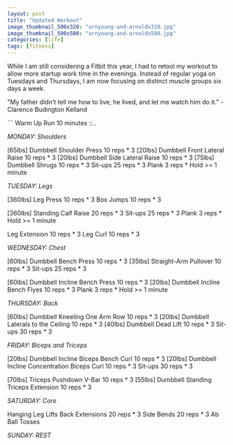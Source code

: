 ```yaml
---
layout: post
title: "Updated Workout"
image_thumbnail_500x320: "arnyoung-and-arnoldx320.jpg"
image_thumbnail_500x500: "arnyoung-and-arnoldx500.jpg"
categories: [life]
tags: [fitness]
---
```

<p>While I am still considering a Fitbit this year, I had to retool my workout to allow more startup work time in the evenings.
Instead of regular yoga on Tuesdays and Thursdays, I am now focusing on distinct muscle groups six days a week.
</p>
<!-- more -->
<p>
"My father didn't tell me how to live; he lived, and let me watch him do it." - Clarence Budington Kelland
</p>
```
Warm Up Run 10 minutes ::..

*MONDAY: Shoulders*

  [65lbs] Dumbbell Shoulder Press 10 reps * 3
  [20lbs] Dumbbell Front Lateral Raise 10 reps * 3
  [20lbs] Dumbbell Side Lateral Raise 10 reps * 3
  [75lbs] Dumbbell Shrugs 10 reps * 3
  Sit-ups 25 reps * 3
  Plank 3 reps * Hold >= 1 minute

*TUESDAY: Legs*

  [360lbs] Leg Press 10 reps * 3
  Box Jumps 10 reps * 3

  [360lbs] Standing Calf Raise 20 reps * 3
  Sit-ups 25 reps * 3
  Plank 3 reps * Hold >= 1 minute

  Leg Extension 10 reps * 3
  Leg Curl 10 reps * 3

*WEDNESDAY: Chest*

  [60lbs] Dumbbell Bench Press 10 reps * 3
  [35lbs] Straight-Arm Pullover 10 reps * 3
  Sit-ups 25 reps * 3

  [60lbs] Dumbbell Incline Bench Press 10 reps * 3
  [20lbs] Dumbbell Incline Bench Flyes 10 reps * 3
  Plank 3 reps * Hold >= 1 minute

*THURSDAY: Back*

  [60lbs] Dumbbell Kneeling One Arm Row 10 reps * 3
  [20lbs] Dumbbell Laterals to the Ceiling 10 reps * 3
  [40lbs] Dumbbell Dead Lift 10 reps * 3
  Sit-ups 30 reps * 3

*FRIDAY: Biceps and Triceps*

  [20lbs] Dumbbell Incline Biceps Bench Curl 10 reps * 3
  [20lbs] Dumbbell Incline Concentration Biceps Curl 10 reps * 3
  Sit-ups 30 reps * 3

  [70lbs] Triceps Pushdown V-Bar 10 reps * 3
  [55lbs] Dumbbell Standing Triceps Extension 10 reps * 3

*SATURDAY: Core*

  Hanging Leg Lifts
  Back Extensions 20 reps * 3
  Side Bends 20 reps * 3
  Ab Ball Tosses

*SUNDAY: REST*

```
